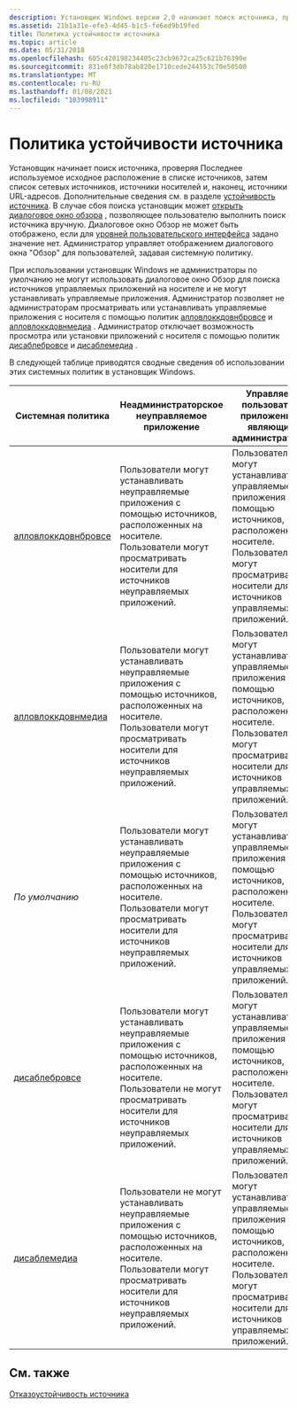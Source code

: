 ```yaml
---
description: Установщик Windows версии 2,0 начинает поиск источника, проверяя последнее использованное исходное расположение в списке источников, затем список сетевых источников, источники носителей и, наконец, источники URL-адресов.
ms.assetid: 21b1a31e-efe3-4d45-b1c5-fe6ed9b19fed
title: Политика устойчивости источника
ms.topic: article
ms.date: 05/31/2018
ms.openlocfilehash: 605c420198234405c23cb9672ca25c621b76390e
ms.sourcegitcommit: 831e8f3db78ab820e1710cede244553c70e50500
ms.translationtype: MT
ms.contentlocale: ru-RU
ms.lasthandoff: 01/08/2021
ms.locfileid: "103998911"
---
```

# <a name="source-resiliency-policy"></a>Политика устойчивости источника

Установщик начинает поиск источника, проверяя Последнее используемое исходное расположение в списке источников, затем список сетевых источников, источники носителей и, наконец, источники URL-адресов. Дополнительные сведения см. в разделе [устойчивость источника](source-resiliency.md). В случае сбоя поиска установщик может [открыть диалоговое окно обзора](browse-dialog.md) , позволяющее пользователю выполнить поиск источника вручную. Диалоговое окно Обзор не может быть отображено, если для [уровней пользовательского интерфейса](user-interface-levels.md) задано значение нет. Администратор управляет отображением диалогового окна "Обзор" для пользователей, задавая системную политику.

При использовании установщик Windows не администраторы по умолчанию не могут использовать диалоговое окно Обзор для поиска источников управляемых приложений на носителе и не могут устанавливать управляемые приложения. Администратор позволяет не администраторам просматривать или устанавливать управляемые приложения с носителя с помощью политик [алловлоккдовнбровсе](allowlockdownbrowse.md) и [алловлоккдовнмедиа](allowlockdownmedia.md) . Администратор отключает возможность просмотра или установки приложений с носителя с помощью политик [дисаблебровсе](disablebrowse.md) и [дисаблемедиа](disablemedia.md) .

В следующей таблице приводятся сводные сведения об использовании этих системных политик в установщик Windows.



| Системная политика                                  | Неадминистраторское неуправляемое приложение                                                                                                             | Управляемое пользователем приложение, не являющиеся администраторами                                                                                                                 | Неуправляемое приложение, управляемое администратором                                                                                               |
|------------------------------------------------|----------------------------------------------------------------------------------------------------------------------------------------------------------|-----------------------------------------------------------------------------------------------------------------------------------------------------------|--------------------------------------------------------------------------------------------------------------------------------------------------------|
| [алловлоккдовнбровсе](allowlockdownbrowse.md) | Пользователи могут устанавливать неуправляемые приложения с помощью источников, расположенных на носителе. Пользователи могут просматривать носители для источников неуправляемых приложений.<br/>    | Пользователи не могут устанавливать управляемые приложения с помощью источников, расположенных на носителе. Пользователи могут просматривать носители для источников управляемых приложений.<br/>      | Администраторы могут устанавливать приложения с помощью источников, расположенных на носителе. Администраторы могут просматривать носители для источников приложений.<br/>    |
| [алловлоккдовнмедиа](allowlockdownmedia.md)   | Пользователи могут устанавливать неуправляемые приложения с помощью источников, расположенных на носителе. Пользователи могут просматривать носители для источников неуправляемых приложений.<br/>    | Пользователи могут устанавливать управляемые приложения с помощью источников, расположенных на носителе. Пользователи не могут просматривать носители для источников управляемых приложений.<br/>      | Администраторы могут устанавливать приложения с помощью источников, расположенных на носителе. Администраторы могут просматривать носители для источников приложений.<br/>    |
| *По умолчанию*                                      | Пользователи могут устанавливать неуправляемые приложения с помощью источников, расположенных на носителе. Пользователи могут просматривать носители для источников неуправляемых приложений.<br/>    | Пользователи не могут устанавливать управляемые приложения с помощью источников, расположенных на носителе. Пользователи не могут просматривать носители для источников управляемых приложений.<br/>   | Администраторы могут устанавливать приложения с помощью источников, расположенных на носителе. Администраторы могут просматривать носители для источников приложений.<br/>    |
| [дисаблебровсе](disablebrowse.md)             | Пользователи могут устанавливать неуправляемые приложения с помощью источников, расположенных на носителе. Пользователи не могут просматривать носители для источников неуправляемых приложений.<br/> | Пользователи не могут устанавливать управляемые приложения с помощью источников, расположенных на носителе. Пользователи не могут просматривать носители для источников управляемых приложений. .<br/> | Администраторы могут устанавливать приложения с помощью источников, расположенных на носителе. Администраторы не могут просматривать файлы мультимедиа для источников приложений.<br/> |
| [дисаблемедиа](disablemedia.md)               | Пользователи не могут устанавливать неуправляемые приложения с помощью источников, расположенных на носителе. Пользователи могут просматривать носители для источников неуправляемых приложений.<br/> | Пользователи не могут устанавливать управляемые приложения с помощью источников, расположенных на носителе. Пользователи не могут просматривать носители для источников управляемых приложений.<br/>   | Администраторы не могут устанавливать приложения с помощью источников, расположенных на носителе. Администраторы могут просматривать носители для источников приложений.<br/> |



 

## <a name="related-topics"></a>См. также

<dl> <dt>

[Отказоустойчивость источника](source-resiliency.md)
</dt> </dl>

 

 




